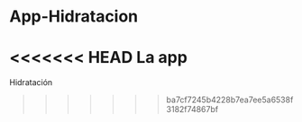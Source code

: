 App-Hidratacion
===============

<<<<<<< HEAD
La app
=======
Hidratación
>>>>>>> ba7cf7245b4228b7ea7ee5a6538f3182f74867bf
